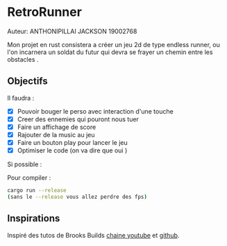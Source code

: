 # RetroRunner

Auteur: ANTHONIPILLAI JACKSON 19002768

Mon projet en rust consistera a créer un jeu 2d de type endless runner,
ou l'on incarnera un soldat du futur qui devra se frayer
un chemin entre les obstacles .

## Objectifs

Il faudra :

- [x] Pouvoir bouger le perso avec interaction d'une touche
- [x] Creer des ennemies qui pouront nous tuer
- [x] Faire un affichage de score
- [x] Rajouter de la music au jeu
- [x] Faire un bouton play pour lancer le jeu
- [x] Optimiser le code (on va dire que oui )

Si possible :


Pour compiler :

```bash
cargo run --release
(sans le --release vous allez perdre des fps)
```

## Inspirations

Inspiré des tutos de Brooks Builds [chaine youtube](https://www.youtube.com/channel/UCT1-XRVnJA-wws2bfbLbFcQ)
et [github](https://github.com/brooks-builds).
